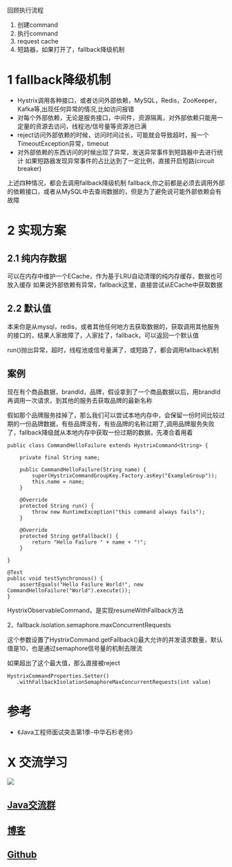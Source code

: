 
回顾执行流程
1. 创建command
2. 执行command
3. request cache
4. 短路器，如果打开了，fallback降级机制

# 1 fallback降级机制
- Hystrix调用各种接口，或者访问外部依赖，MySQL，Redis，ZooKeeper，Kafka等,出现任何异常的情况,比如访问报错
- 对每个外部依赖，无论是服务接口，中间件，资源隔离，对外部依赖只能用一定量的资源去访问，线程池/信号量等资源池已满
- reject访问外部依赖的时候，访问时间过长，可能就会导致超时，报一个TimeoutException异常，timeout
- 对外部依赖的东西访问的时候出现了异常，发送异常事件到短路器中去进行统计
如果短路器发现异常事件的占比达到了一定比例，直接开启短路(circuit breaker)

上述四种情况，都会去调用fallback降级机制
fallback,你之前都是必须去调用外部的依赖接口，或者从MySQL中去查询数据的，但是为了避免说可能外部依赖会有故障

# 2  实现方案
## 2.1 纯内存数据
可以在内存中维护一个ECache，作为基于LRU自动清理的纯内存缓存，数据也可放入缓存
如果说外部依赖有异常，fallback这里，直接尝试从ECache中获取数据
## 2.2 默认值
本来你是从mysql，redis，或者其他任何地方去获取数据的，获取调用其他服务的接口的，结果人家故障了，人家挂了，fallback，可以返回一个默认值


run()抛出异常，超时，线程池或信号量满了，或短路了，都会调用fallback机制
## 案例
现在有个商品数据，brandId，品牌，假设拿到了一个商品数据以后，用brandId再调用一次请求，到其他的服务去获取品牌的最新名称

假如那个品牌服务挂掉了，那么我们可以尝试本地内存中，会保留一份时间比较过期的一份品牌数据，有些品牌没有，有些品牌的名称过期了,调用品牌服务失败了，fallback降级就从本地内存中获取一份过期的数据，先凑合着用着
```
public class CommandHelloFailure extends HystrixCommand<String> {

    private final String name;

    public CommandHelloFailure(String name) {
        super(HystrixCommandGroupKey.Factory.asKey("ExampleGroup"));
        this.name = name;
    }

    @Override
    protected String run() {
        throw new RuntimeException("this command always fails");
    }

    @Override
    protected String getFallback() {
        return "Hello Failure " + name + "!";
    }

}

@Test
public void testSynchronous() {
    assertEquals("Hello Failure World!", new CommandHelloFailure("World").execute());
}
```
HystrixObservableCommand，是实现resumeWithFallback方法

2、fallback.isolation.semaphore.maxConcurrentRequests

这个参数设置了HystrixCommand.getFallback()最大允许的并发请求数量，默认值是10，也是通过semaphore信号量的机制去限流 

如果超出了这个最大值，那么直接被reject
```
HystrixCommandProperties.Setter()
   .withFallbackIsolationSemaphoreMaxConcurrentRequests(int value)

```

# 参考

- 《Java工程师面试突击第1季-中华石杉老师》

# X 交流学习
![](https://img-blog.csdnimg.cn/20190504005601174.jpg)
## [Java交流群](https://jq.qq.com/?_wv=1027&k=5UB4P1T)
## [博客](http://www.shishusheng.com)

## [Github](https://github.com/Wasabi1234)